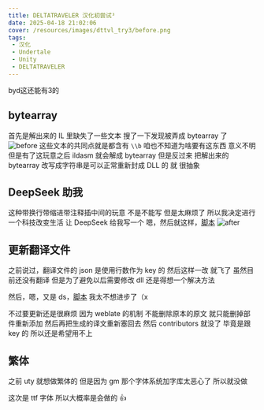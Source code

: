 ```yaml
---
title: DELTATRAVELER 汉化初尝试³
date: 2025-04-18 21:02:06
cover: /resources/images/dttvl_try3/before.png
tags: 
 - 汉化
 - Undertale
 - Unity
 - DELTATRAVELER
---
```


byd这还能有3的

## bytearray
首先是解出来的 IL 里缺失了一些文本
搜了一下发现被弄成 bytearray 了
![before](./resources/images/dttlr_try3/before.png)
这些文本的共同点就是都含有 ```\\b```
咱也不知道为啥要有这东西 意义不明
但是有了这玩意之后 ildasm 就会解成 bytearray
但是反过来 把解出来的 bytearray 改写成字符串是可以正常重新封成 DLL 的
就 很抽象

## DeepSeek 助我
这种带换行带缩进带注释插中间的玩意
不是不能写 但是太麻烦了
所以我决定进行一个科技改变生活
让 DeepSeek 给我写一个
嗯，然后就这样，[脚本](https://github.com/UTCLC/ILBytearraysConvert/blob/master/ILBytearraysConvert.py)
![after](./resources/images/dttlr_try3/after.png)

## 更新翻译文件
之前说过，翻译文件的 json 是使用行数作为 key 的
然后这样一改 就飞了
虽然目前还没有翻译
但是为了避免以后需要修改 dll
还是得想一个解决方法

然后，嗯，又是 ds，[脚本](https://github.com/UTCLC/DTTLR-ILStringExtract/blob/main/UpdateLineAfterUpdated.py)
我太不想进步了（x

不过要更新还是很麻烦
因为 weblate 的机制
不能删除原本的原文
就只能删掉部件重新添加
然后再把生成的译文重新塞回去
然后 contributors 就没了
毕竟是跟 key 的
所以还是希望用不上

## 繁体
之前 uty 就想做繁体的
但是因为 gm 那个字体系统加字库太恶心了
所以就没做

这次是 ttf 字体
所以大概率是会做的
👍